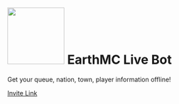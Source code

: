 # <img src="https://cdn.glitch.com/project-avatar/a6c3e914-2f8b-4671-9ef3-6e1afd821912.png?1566001504308" style="width:128px;"/> EarthMC Live Bot

Get your queue, nation, town, player information offline!

[Invite Link](https://discordapp.com/api/oauth2/authorize?client_id=590704855623008266&permissions=19456&scope=bot)
